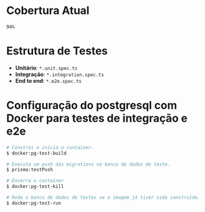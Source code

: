 # Cobertura Atual
  `94%`

# Estrutura de Testes

- **Unitário**: `*.unit.spec.ts`
- **Integração**: `*.integration.spec.ts`
- **End to end**: `*.e2e.spec.ts`

# Configuração do postgresql com Docker para testes de integração e e2e

```bash
# Constrói e inicia o container.
$ docker:pg-test-build

# Executa um push das migrations no banco de dados de teste.
$ prisma:testPush

# Encerra o container
$ docker:pg-test-kill

# Roda o banco de dados de testes se a imagem já tiver sido construída.
$ docker:pg-test-run
```